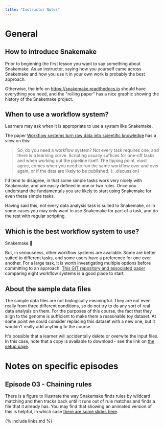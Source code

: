 ```yaml
---
title: "Instructor Notes"
---
```


# General

## How to introduce Snakemake

Prior to beginning the first lesson you want to say something about Snakemake. As an instructor,
saying how you yourself came across Snakemake and how you use it in your own work is probably
the best approach.

Otherwise, the info on https://snakemake.readthedocs.io should have everything you need, and the
"rolling paper" has a nice graphic showing the history of the Snakemake project.

## When to use a workflow system?

Learners may ask when it is appropriate to use a system like Snakemake.

The paper [Workflow systems turn raw data into scientific knowledge](https://pubmed.ncbi.nlm.nih.gov/31477884/)
has a view on this:

> So, do you need a workflow system? Not every task requires one, and there is a learning curve.
> Scripting usually suffices for one-off tasks and when working out the pipeline itself. The
> tipping point, most agree, comes when you need to run the same workflow over and over again, or
> if the data are likely to be published.
{: .discussion}

I'd tend to disagree, in that some simple tasks work very nicely with Snakemake, and are easily
defined in one or two rules. Once you understand the fundamentals you are likely to start using
Snakemake for even these simple tasks.

Having said this, not every data analysis task is suited to Snakemake, or in some cases you may
only want to use Snakemake for part of a task, and do the rest with regular scripting.

## Which is the best workflow system to use?

Snakemake 🐍

But, in seriousness, other workflow systems are available. Some are better suited to different
tasks, and some users have a preference for one over another. For a large task, it is worth
investigating multiple options before committing to an approach.
[This GIT repository and associated paper](https://github.com/GoekeLab/bioinformatics-workflows)
comparing eight workflow systems is a good place to start.

## About the sample data files

The sample data files are not biologically meaningful. They are not even really from three
different conditions, so do not try to do any sort of real data analysis on them. For the purposes
of this course, the fact that they align to the genome is sufficient to make them a reasonable toy
dataset. At some point we could consider replacing this dataset with a new one, but it wouldn't
really add anything to the course.

It's possible that a learner will accidentally delete or overwite the input files. In this case,
note that a copy is available to download - see the link on [the setup page](../setup.html).

# Notes on specific episodes

## Episode 03 - Chaining rules

There is a figure to illustrate the way Snakemake finds rules by wildcard matching and then tracks
back until it runs out of rule matches and finds a file that it already has. You may find that
showing an animated version of this is helpful, in which case
[there are some slides here](https://github.com/carpentries-incubator/snakemake-novice-bioinformatics/files/9299078/wildcard_demo.pptx).

{% include links.md %}
